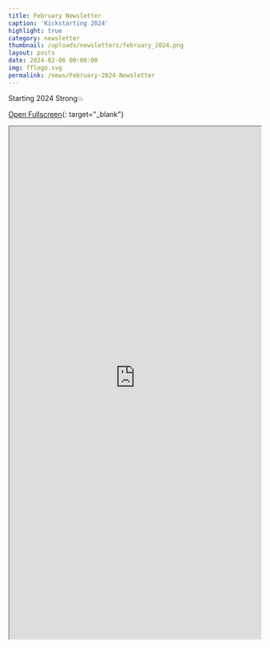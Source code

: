 ```yaml
---
title: February Newsletter
caption: 'Kickstarting 2024'
highlight: true
category: newsletter
thumbnail: /uploads/newsletters/february_2024.png
layout: posts
date: 2024-02-06 00:00:00
img: fflogo.svg
permalink: /news/February-2024-Newsletter
---
```


Starting 2024 Strong💥

[Open Fullscreen](https://us19.campaign-archive.com/?u=703cd11616d78536ae5d303eb&id=a6bf9be6de){: target="_blank"}

<iframe src="https://us19.campaign-archive.com/?u=703cd11616d78536ae5d303eb&id=a6bf9be6de" style="max-width: 1024px; width: 100%; margin: 0 auto; height: 1024px"></iframe>
